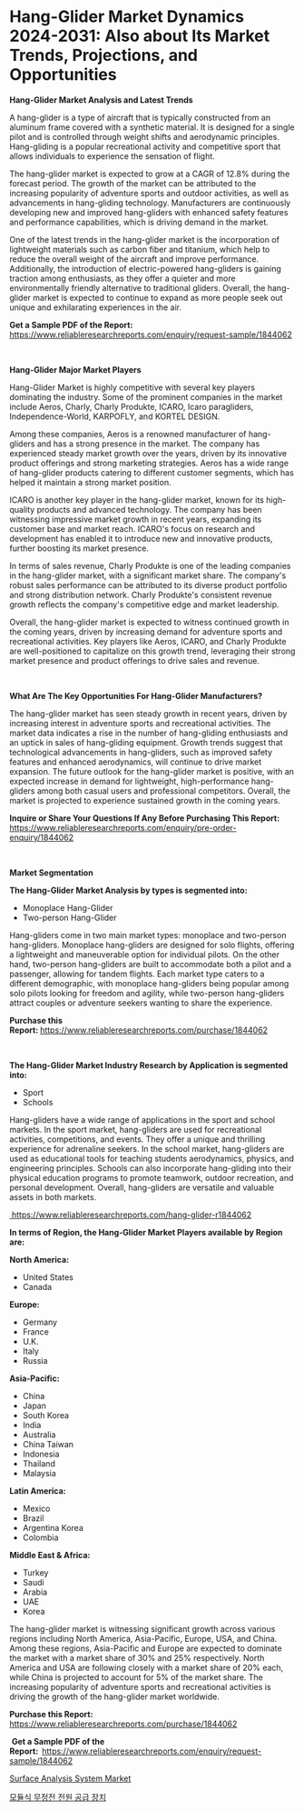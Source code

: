 <p><h1>Hang-Glider Market Dynamics 2024-2031: Also about Its Market Trends, Projections, and Opportunities</h1></p><p><strong>Hang-Glider Market Analysis and Latest Trends</strong></p>
<p><p>A hang-glider is a type of aircraft that is typically constructed from an aluminum frame covered with a synthetic material. It is designed for a single pilot and is controlled through weight shifts and aerodynamic principles. Hang-gliding is a popular recreational activity and competitive sport that allows individuals to experience the sensation of flight.</p><p>The hang-glider market is expected to grow at a CAGR of 12.8% during the forecast period. The growth of the market can be attributed to the increasing popularity of adventure sports and outdoor activities, as well as advancements in hang-gliding technology. Manufacturers are continuously developing new and improved hang-gliders with enhanced safety features and performance capabilities, which is driving demand in the market.</p><p>One of the latest trends in the hang-glider market is the incorporation of lightweight materials such as carbon fiber and titanium, which help to reduce the overall weight of the aircraft and improve performance. Additionally, the introduction of electric-powered hang-gliders is gaining traction among enthusiasts, as they offer a quieter and more environmentally friendly alternative to traditional gliders. Overall, the hang-glider market is expected to continue to expand as more people seek out unique and exhilarating experiences in the air.</p></p>
<p><strong>Get a Sample PDF of the Report:&nbsp;</strong> <a href="https://www.reliableresearchreports.com/enquiry/request-sample/1844062">https://www.reliableresearchreports.com/enquiry/request-sample/1844062</a></p>
<p>&nbsp;</p>
<p><strong>Hang-Glider Major Market Players</strong></p>
<p><p>Hang-Glider Market is highly competitive with several key players dominating the industry. Some of the prominent companies in the market include Aeros, Charly, Charly Produkte, ICARO, Icaro paragliders, Independence-World, KARPOFLY, and KORTEL DESIGN.</p><p>Among these companies, Aeros is a renowned manufacturer of hang-gliders and has a strong presence in the market. The company has experienced steady market growth over the years, driven by its innovative product offerings and strong marketing strategies. Aeros has a wide range of hang-glider products catering to different customer segments, which has helped it maintain a strong market position.</p><p>ICARO is another key player in the hang-glider market, known for its high-quality products and advanced technology. The company has been witnessing impressive market growth in recent years, expanding its customer base and market reach. ICARO's focus on research and development has enabled it to introduce new and innovative products, further boosting its market presence.</p><p>In terms of sales revenue, Charly Produkte is one of the leading companies in the hang-glider market, with a significant market share. The company's robust sales performance can be attributed to its diverse product portfolio and strong distribution network. Charly Produkte's consistent revenue growth reflects the company's competitive edge and market leadership.</p><p>Overall, the hang-glider market is expected to witness continued growth in the coming years, driven by increasing demand for adventure sports and recreational activities. Key players like Aeros, ICARO, and Charly Produkte are well-positioned to capitalize on this growth trend, leveraging their strong market presence and product offerings to drive sales and revenue.</p></p>
<p>&nbsp;</p>
<p><strong>What Are The Key Opportunities For Hang-Glider Manufacturers?</strong></p>
<p><p>The hang-glider market has seen steady growth in recent years, driven by increasing interest in adventure sports and recreational activities. The market data indicates a rise in the number of hang-gliding enthusiasts and an uptick in sales of hang-gliding equipment. Growth trends suggest that technological advancements in hang-gliders, such as improved safety features and enhanced aerodynamics, will continue to drive market expansion. The future outlook for the hang-glider market is positive, with an expected increase in demand for lightweight, high-performance hang-gliders among both casual users and professional competitors. Overall, the market is projected to experience sustained growth in the coming years.</p></p>
<p><strong>Inquire or Share Your Questions If Any Before Purchasing This Report:</strong> <a href="https://www.reliableresearchreports.com/enquiry/pre-order-enquiry/1844062">https://www.reliableresearchreports.com/enquiry/pre-order-enquiry/1844062</a></p>
<p>&nbsp;</p>
<p><strong>Market Segmentation</strong></p>
<p><strong>The Hang-Glider Market Analysis by types is segmented into:</strong></p>
<p><ul><li>Monoplace Hang-Glider</li><li>Two-person Hang-Glider</li></ul></p>
<p><p>Hang-gliders come in two main market types: monoplace and two-person hang-gliders. Monoplace hang-gliders are designed for solo flights, offering a lightweight and maneuverable option for individual pilots. On the other hand, two-person hang-gliders are built to accommodate both a pilot and a passenger, allowing for tandem flights. Each market type caters to a different demographic, with monoplace hang-gliders being popular among solo pilots looking for freedom and agility, while two-person hang-gliders attract couples or adventure seekers wanting to share the experience.</p></p>
<p><strong>Purchase this Report:&nbsp;</strong><a href="https://www.reliableresearchreports.com/purchase/1844062">https://www.reliableresearchreports.com/purchase/1844062</a></p>
<p>&nbsp;</p>
<p><strong>The Hang-Glider Market Industry Research by Application is segmented into:</strong></p>
<p><ul><li>Sport</li><li>Schools</li></ul></p>
<p><p>Hang-gliders have a wide range of applications in the sport and school markets. In the sport market, hang-gliders are used for recreational activities, competitions, and events. They offer a unique and thrilling experience for adrenaline seekers. In the school market, hang-gliders are used as educational tools for teaching students aerodynamics, physics, and engineering principles. Schools can also incorporate hang-gliding into their physical education programs to promote teamwork, outdoor recreation, and personal development. Overall, hang-gliders are versatile and valuable assets in both markets.</p></p>
<p><a href="https://www.reliableresearchreports.com/hang-glider-r1844062">&nbsp;https://www.reliableresearchreports.com/hang-glider-r1844062</a></p>
<p><strong>In terms of Region, the Hang-Glider Market Players available by Region are:</strong></p>
<p>
    <p> <strong> North America: </strong>
        <ul>
            <li>United States</li>
            <li>Canada</li>
        </ul>
        </p> 
    <p> <strong> Europe: </strong>
        <ul>
            <li>Germany</li>
            <li>France</li>
            <li>U.K.</li>
            <li>Italy</li>
            <li>Russia</li>
        </ul>
        </p> 
    <p> <strong> Asia-Pacific: </strong>
        <ul>
            <li>China</li>
            <li>Japan</li>
            <li>South Korea</li>
            <li>India</li>
            <li>Australia</li>
            <li>China Taiwan</li>
            <li>Indonesia</li>
            <li>Thailand</li>
            <li>Malaysia</li>
        </ul>
        </p> 
    <p> <strong> Latin America: </strong>
        <ul>
            <li>Mexico</li>
            <li>Brazil</li>
            <li>Argentina Korea</li>
            <li>Colombia</li>
        </ul>
        </p> 
    <p> <strong> Middle East & Africa: </strong>
        <ul>
            <li>Turkey</li>
            <li>Saudi</li>
            <li>Arabia</li>
            <li>UAE</li>
            <li>Korea</li>
        </ul>
    </p>
    </p>
<p><p>The hang-glider market is witnessing significant growth across various regions including North America, Asia-Pacific, Europe, USA, and China. Among these regions, Asia-Pacific and Europe are expected to dominate the market with a market share of 30% and 25% respectively. North America and USA are following closely with a market share of 20% each, while China is projected to account for 5% of the market share. The increasing popularity of adventure sports and recreational activities is driving the growth of the hang-glider market worldwide.</p></p>
<p><strong>Purchase this Report: </strong><a href="https://www.reliableresearchreports.com/purchase/1844062">https://www.reliableresearchreports.com/purchase/1844062</a></p>
<p>&nbsp;<strong>Get a Sample PDF of the Report:&nbsp;&nbsp;</strong><a href="https://www.reliableresearchreports.com/enquiry/request-sample/1844062">https://www.reliableresearchreports.com/enquiry/request-sample/1844062</a></p>
<p><strong></strong></p>
<p><p><a href="https://github.com/cheribeninsig/Market-Research-Report-List-1/blob/main/surface-analysis-system-market.md">Surface Analysis System Market</a></p><p><a href="https://github.com/AlbertotDouglas44367/Market-Research-Report-List-2/blob/main/8685476176739.md">모듈식 무정전 전원 공급 장치</a></p></p>